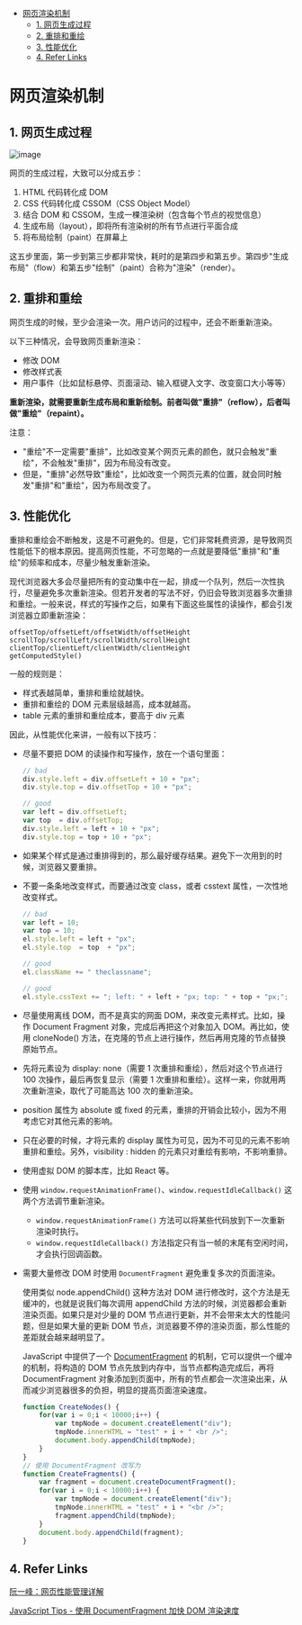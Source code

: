 - [网页渲染机制](#%E7%BD%91%E9%A1%B5%E6%B8%B2%E6%9F%93%E6%9C%BA%E5%88%B6)
  - [1. 网页生成过程](#1-%E7%BD%91%E9%A1%B5%E7%94%9F%E6%88%90%E8%BF%87%E7%A8%8B)
  - [2. 重排和重绘](#2-%E9%87%8D%E6%8E%92%E5%92%8C%E9%87%8D%E7%BB%98)
  - [3. 性能优化](#3-%E6%80%A7%E8%83%BD%E4%BC%98%E5%8C%96)
  - [4. Refer Links](#4-refer-links)

# 网页渲染机制

## 1. 网页生成过程

![image](http://otaivnlxc.bkt.clouddn.com/jpg/2018/2/3/fb7710ed4b5aab52ad3e458aa4a23147.jpg)

网页的生成过程，大致可以分成五步：
1. HTML 代码转化成 DOM
1. CSS 代码转化成 CSSOM（CSS Object Model）
1. 结合 DOM 和 CSSOM，生成一棵渲染树（包含每个节点的视觉信息）
1. 生成布局（layout），即将所有渲染树的所有节点进行平面合成
1. 将布局绘制（paint）在屏幕上

这五步里面，第一步到第三步都非常快，耗时的是第四步和第五步。第四步"生成布局"（flow）和第五步"绘制"（paint）合称为"渲染"（render）。

## 2. 重排和重绘

网页生成的时候，至少会渲染一次。用户访问的过程中，还会不断重新渲染。

以下三种情况，会导致网页重新渲染：
- 修改 DOM
- 修改样式表
- 用户事件（比如鼠标悬停、页面滚动、输入框键入文字、改变窗口大小等等）

**重新渲染，就需要重新生成布局和重新绘制。前者叫做"重排"（reflow），后者叫做"重绘"（repaint）。**

注意：
- "重绘"不一定需要"重排"，比如改变某个网页元素的颜色，就只会触发"重绘"，不会触发"重排"，因为布局没有改变。
- 但是，"重排"必然导致"重绘"，比如改变一个网页元素的位置，就会同时触发"重排"和"重绘"，因为布局改变了。

## 3. 性能优化

重排和重绘会不断触发，这是不可避免的。但是，它们非常耗费资源，是导致网页性能低下的根本原因。提高网页性能，不可忽略的一点就是要降低"重排"和"重绘"的频率和成本，尽量少触发重新渲染。

现代浏览器大多会尽量把所有的变动集中在一起，排成一个队列，然后一次性执行，尽量避免多次重新渲染。但若开发者的写法不好，仍旧会导致浏览器多次重排和重绘。一般来说，样式的写操作之后，如果有下面这些属性的读操作，都会引发浏览器立即重新渲染：
```
offsetTop/offsetLeft/offsetWidth/offsetHeight
scrollTop/scrollLeft/scrollWidth/scrollHeight
clientTop/clientLeft/clientWidth/clientHeight
getComputedStyle()
```

一般的规则是：
- 样式表越简单，重排和重绘就越快。
- 重排和重绘的 DOM 元素层级越高，成本就越高。
- table 元素的重排和重绘成本，要高于 div 元素

因此，从性能优化来讲，一般有以下技巧：
- 尽量不要把 DOM 的读操作和写操作，放在一个语句里面：
  ```javascript
  // bad
  div.style.left = div.offsetLeft + 10 + "px";
  div.style.top = div.offsetTop + 10 + "px";

  // good
  var left = div.offsetLeft;
  var top  = div.offsetTop;
  div.style.left = left + 10 + "px";
  div.style.top = top + 10 + "px";
  ```

- 如果某个样式是通过重排得到的，那么最好缓存结果。避免下一次用到的时候，浏览器又要重排。

- 不要一条条地改变样式，而要通过改变 class，或者 csstext 属性，一次性地改变样式。
  ```javascript
  // bad
  var left = 10;
  var top = 10;
  el.style.left = left + "px";
  el.style.top  = top  + "px";

  // good 
  el.className += " theclassname";

  // good
  el.style.cssText += "; left: " + left + "px; top: " + top + "px;";
  ```

- 尽量使用离线 DOM，而不是真实的网面 DOM，来改变元素样式。比如，操作 Document Fragment 对象，完成后再把这个对象加入 DOM。再比如，使用 cloneNode() 方法，在克隆的节点上进行操作，然后再用克隆的节点替换原始节点。

- 先将元素设为 display: none（需要 1 次重排和重绘），然后对这个节点进行 100 次操作，最后再恢复显示（需要 1 次重排和重绘）。这样一来，你就用两次重新渲染，取代了可能高达 100 次的重新渲染。

- position 属性为 absolute 或 fixed 的元素，重排的开销会比较小，因为不用考虑它对其他元素的影响。

- 只在必要的时候，才将元素的 display 属性为可见，因为不可见的元素不影响重排和重绘。另外，visibility : hidden 的元素只对重绘有影响，不影响重排。

- 使用虚拟 DOM 的脚本库，比如 React 等。

- 使用 `window.requestAnimationFrame()`、`window.requestIdleCallback()` 这两个方法调节重新渲染。<!-- todo: -->
  - `window.requestAnimationFrame()` 方法可以将某些代码放到下一次重新渲染时执行。
  - `window.requestIdleCallback()` 方法指定只有当一帧的末尾有空闲时间，才会执行回调函数。

- 需要大量修改 DOM 时使用 `DocumentFragment` 避免重复多次的页面渲染。

  使用类似 node.appendChild() 这种方法对 DOM 进行修改时，这个方法是无缓冲的，也就是说我们每次调用 appendChild 方法的时候，浏览器都会重新渲染页面。如果只是对少量的 DOM 节点进行更新，并不会带来太大的性能问题，但是如果大量的更新 DOM 节点，浏览器要不停的渲染页面，那么性能的差距就会越来越明显了。

  JavaScript 中提供了一个 [DocumentFragment](https://developer.mozilla.org/zh-CN/docs/Web/API/DocumentFragment) 的机制，它可以提供一个缓冲的机制，将构造的 DOM 节点先放到内存中，当节点都构造完成后，再将 DocumentFragment 对象添加到页面中，所有的节点都会一次渲染出来，从而减少浏览器很多的负担，明显的提高页面渲染速度。
  ```javascript
  function CreateNodes() {    
      for(var i = 0;i < 10000;i++) {
          var tmpNode = document.createElement("div");
          tmpNode.innerHTML = "test" + i + " <br />";
          document.body.appendChild(tmpNode);
      }
  }
  // 使用 DocumentFragment 改写为
  function CreateFragments() {
      var fragment = document.createDocumentFragment();
      for(var i = 0;i < 10000;i++) {
          var tmpNode = document.createElement("div");
          tmpNode.innerHTML = "test" + i + "<br />";
          fragment.appendChild(tmpNode);
      }
      document.body.appendChild(fragment);
  }
  ```

## 4. Refer Links

[阮一峰：网页性能管理详解](http://www.ruanyifeng.com/blog/2015/09/web-page-performance-in-depth.html)

[JavaScript Tips - 使用 DocumentFragment 加快 DOM 渲染速度](https://www.cnblogs.com/springfield/archive/2010/06/27/1765589.html)